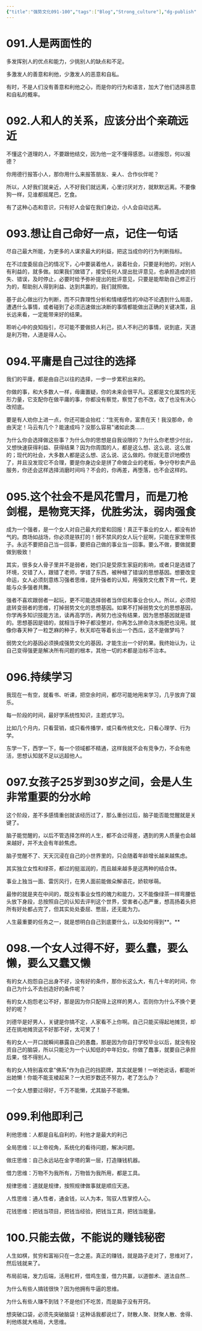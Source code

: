 ```yaml
---
{"title":"强势文化091-100","tags":["Blog","Strong_culture"],"dg-publish":true,"dg-note-icon":5,"permalink":"/🌓Interest_兴趣/Exalt/强势文化/10强势文化091-100/","dgPassFrontmatter":true,"noteIcon":5,"created":"2024-09-18T14:24:00.779+08:00","updated":"2024-09-18T19:43:14.575+08:00"}
---
```


# 091.人是两面性的

多发挥别人的优点和能力，少挑别人的缺点和不足。

多激发人的善意和利他，少激发人的恶意和自私。

有时，不是人们没有善意和利他之心，而是你的行为和语言，加大了他们选择恶意和自私的概率。

# 092.人和人的关系，应该分出个亲疏远近

不懂这个道理的人，不要跟他结交，因为他一定不懂得感恩。以德报怨，何以报德？

你用德行报答小人，那你用什么来报答朋友、亲人、合作伙伴呢？

所以，人好我们就亲近，人不好我们就远离，心里讨厌对方，就默默远离。不要像狗一样，见谁都摇尾巴，乞食。

有了这种心态和意识，只有好人会留在我们身边，小人会自动远离。

# 093.想让自己命好一点，记住一句话

尽自己最大所能，为更多的人谋求最大的利益，把这当成你的行为判断指标。

在不过度委屈自己的情况下，心中要装着他人，装着社会，只要是利他的，对别人有利益的，就多做。如果我们做错了，接受任何人提出批评意见，也承担造成的损失、错误，及时停止，必要时给予弥补提出的批评意见，只要是能帮助自己修正行为的，帮助别人得到利益、达到共赢的，我们就照做。

基于此心做出行为判断，而不只靠理性分析和情绪感性的冲动不论遇到什么局面，遭遇什么事情，或者碰到了必须迅速做出决断的事情都能做出正确的关键决策，且长远来看，一定能带来好的结果。

聆听心中的良知指引，尽可能不要做损人利己，损人不利己的事情，说到底，天道是利万物，人道是得人心。

# 094.平庸是自己过往的选择

我们的平庸，都是由自己以往的选择，一步一步累积出来的。

你做的事，和大多数人一样，毋庸置疑，你的未来会很平凡。这都是文化属性的无形力量，它支配你在做平庸的事，你都没有察觉，察觉了也不改，改了也没有决心改彻底。

要是有人劝你上进一点，你还可能会抬杠：“生死有命，富贵在天！我没那命，命由天定！马云有几个？能速成吗？没那么容易"诸如此类......

为什么你会选择做这些事？为什么你的思想是自我设限的？为什么你老想少付出，又想快速获得利益、获得结果？因为你周围的人，都是这么想、这么说、这么做的；现代的社会，大多数人都是这么想、这么说、这么做的。你就无意识地模仿了，并且没发现它不合理，要是你身边全是拼了命做企业的老板，争分夺秒卖产品服务，你还会这样选择消磨时间吗？不会的，你再差，再堕落，也不会这样的。

# 095.这个社会不是风花雪月，而是刀枪剑棍，是物竞天择，优胜劣汰，弱肉强食

成为一个强者，是一个女人对自己最大的爱和回报！真正干事业的女人，都没有娇气的。商场如战场，你必须是铁打的！弱不禁风的女人玩个屁啊，只能在家里带孩子。永远不要把自己当一回事，要把自己做的事业当一回事。要么不做，要做就要做到极致！

其实，很多女人骨子里并不是弱者，她们只是受原生家庭的影响，或者只是选错了环境，交错了人，跟错了老师，学错了东西，被种植了错误的思想基因。想要改变命运，女人必须刻意练习强者思维，提升强者的认知，用强势文化教下育一代，更能与众多强者共舞。

强者不喜欢跟弱者一起玩，更不可能选择弱者当伴侣和事业合伙人。所以，必须彻底转变弱者的思维，打掉弱势文化的思想基因。如果不打掉弱势文化的思想基因，你学再多知识技能方法，读再高学历，再努力也没有结果，因为思想基因就是错的。思想基因是错的，就相当于种子都没整对，你再怎么拼命浇水施肥也没用。就像你春天种了一粒芝麻的种子，秋天却在等着长出一个西瓜，这不是做梦吗？

弱势文化的基因必须换成强势文化的基因，才能生出一个好的果。我终始认为，让自己变得强更是解决所有问题的根本，其他一切的术都是治标不治本。

# 096.持续学习

我现在一有空，就看书、听课，把空余时间，都尽可能地用来学习，几乎放弃了娱乐。

每一阶段的时间，最好学系统性知识，主题式学习。

比如几个月内，只看营销，或只看传播学，或只看传统文化，只看心理学、行为学。

东学一下，西学一下，每一个领域都不精通，这样我就不会有竞争力，不会有绝活，思想认知就不足以远超他人。

# 097.女孩子25岁到30岁之间，会是人生非常重要的分水岭

这个阶段，差不多感情重创就该经历过了，那么重创过后，脑子能否能觉醒就是关键了。

脑子能觉醒的，以后不管选择怎样的人生，都不会过得差，遇到的男人质量也会越来越好，并不太会有年龄焦虑。

脑子觉醒不了、天天沉浸在自己的小世界里的，只会随着年龄增长越来越焦虑。

其实独立女性和绿茶，都过的挺滋润的，而且越来越多是这两种的结合体。

事业上独当一面、雷厉风行，在男人面前能做朵解语花，娇软嗲萌。

最惨的就是夹在中间的，既没有事业女性的魄力和能力，又不能像绿茶一样弯腰低头放下身段，总按照自己的认知去评判这个世界，受害者心态严重，想高扬着头把所有好处都占完了，但其实处处委屈、憋屈，还无能为力。

人生最重要的任务之一，就是想明白自己到底要什么，以及如何得到**。**

# 098.一个女人过得不好，要么蠢，要么懒，要么又蠢又懒

有的女人抱怨自己出身不好，没有好的条件，那你长这么大，有几十年的时间，你自己为什么不去创造好的条件呢？

有的女人抱怨老公不好，那是因为你只配得上这样的男人，否则你为什么不换个更好的呢？

刘德华是好男人，关键是你搞不定，人家看不上你啊。自己只能买得起地摊货，却还在挑地摊货这不好那不好，太可笑了！

有的女人一开口就瞬间暴露自己的愚蠢，那是因为你自打学校毕业以后，就没有投资自己的脑袋，所以只能沦为一个认知低的中年妇女。你做了蠢事，就要自己承担后果，怪不得别人。

有的女人特别喜欢拿"佛系"作为自己的挡箭牌，其实就是懒！一听她说话，都能听出她懒！你能不能支棱起来？一大把岁数还不努力，老了怎么办？

一个女人想要过得好，千万不能懒，尤其脑子不能懒。

# 099.利他即利己

利他思维：人都是自私自利的，利他才是最大的利己

全局思维：以上帝视角，系统化的看待问题，解决问题。

做庄思维：自己永远站在金字塔的第一层，打造赚钱机器。

借力思维：万物不为我所有，万物皆为我所用，都是工具。

规律思维：道就是规律，按照规律做事就是顺应天道。

人性思维：通人性者，通金钱，以人为本，驾驭人性掌控人心。

花钱思维：把钱当项目，把钱当经验，把钱当工具，把钱当能量。

# 100.只能去做，不能说的赚钱秘密

人生如棋，贫穷和富裕只在一念之差。真正的赚钱，就是路子走对了，思维对了，然后钱就来了。

布局前端，发力后端，活用杠杆，借鸡生蛋，借力共赢，以道御术、道法自然...

为什么有些人搞钱很快？因为他拥有牛逼的思维。

为什么有些人赚不到钱？不是他们不吃苦，而是脑子没有开窍。

想突破口袋，必须先突破脑袋！这种话我都说烂了，财散人聚、财聚人散、舍得、利他练就大格局，大思维。
